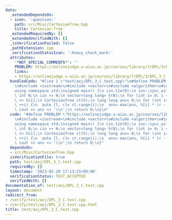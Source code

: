 ```yaml
---
data:
  _extendedDependsOn:
  - icon: ':question:'
    path: src/Misc/CartesianTree.hpp
    title: Cartesian-Tree
  _extendedRequiredBy: []
  _extendedVerifiedWith: []
  _isVerificationFailed: false
  _pathExtension: cpp
  _verificationStatusIcon: ':heavy_check_mark:'
  attributes:
    '*NOT_SPECIAL_COMMENTS*': ''
    PROBLEM: https://onlinejudge.u-aizu.ac.jp/courses/library/7/DPL/3/DPL_3_C
    links:
    - https://onlinejudge.u-aizu.ac.jp/courses/library/7/DPL/3/DPL_3_C
  bundledCode: "#line 1 \"test/aoj/DPL_3_C.test.cpp\"\n#define PROBLEM \"https://onlinejudge.u-aizu.ac.jp/courses/library/7/DPL/3/DPL_3_C\"\
    \n#include <iostream>\n#include <vector>\n#include <algorithm>\n#include <src/Misc/CartesianTree.hpp>\n\
    using namespace std;\nsigned main() {\n cin.tie(0);\n ios::sync_with_stdio(0);\n\
    \ int N;\n cin >> N;\n vector<long long> h(N);\n for (int i= 0; i < N; ++i) cin\
    \ >> h[i];\n CartesianTree ct(h);\n long long ans= 0;\n for (int i= 0; i < N;\
    \ ++i) {\n  auto [l, r]= ct.range(i);\n  ans= max(ans, h[i] * (r - l));\n }\n\
    \ cout << ans << '\\n';\n return 0;\n}\n"
  code: "#define PROBLEM \"https://onlinejudge.u-aizu.ac.jp/courses/library/7/DPL/3/DPL_3_C\"\
    \n#include <iostream>\n#include <vector>\n#include <algorithm>\n#include <src/Misc/CartesianTree.hpp>\n\
    using namespace std;\nsigned main() {\n cin.tie(0);\n ios::sync_with_stdio(0);\n\
    \ int N;\n cin >> N;\n vector<long long> h(N);\n for (int i= 0; i < N; ++i) cin\
    \ >> h[i];\n CartesianTree ct(h);\n long long ans= 0;\n for (int i= 0; i < N;\
    \ ++i) {\n  auto [l, r]= ct.range(i);\n  ans= max(ans, h[i] * (r - l));\n }\n\
    \ cout << ans << '\\n';\n return 0;\n}"
  dependsOn:
  - src/Misc/CartesianTree.hpp
  isVerificationFile: true
  path: test/aoj/DPL_3_C.test.cpp
  requiredBy: []
  timestamp: '2023-02-28 17:13:21+09:00'
  verificationStatus: TEST_ACCEPTED
  verifiedWith: []
documentation_of: test/aoj/DPL_3_C.test.cpp
layout: document
redirect_from:
- /verify/test/aoj/DPL_3_C.test.cpp
- /verify/test/aoj/DPL_3_C.test.cpp.html
title: test/aoj/DPL_3_C.test.cpp
---
```

